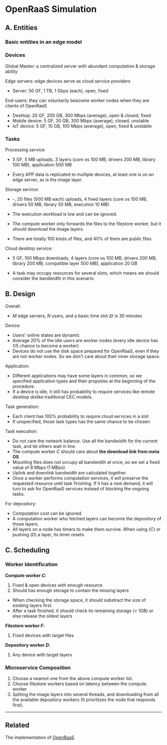 # OpenRaaS Simulation

## A. Entities

### Basic entities in an edge model

### Devices

Global Master: a centralized server with abundant computation & storage ability

Edge servers: edge devices serve as cloud service providers

- Server: 50 GF, 1 TB, 1 Gbps (each), open, fixed

End-users: they can voluntarily beacome worker nodes when they are clients of OpenRaaS

- Desktop: 20 GF, 200 GB, 300 Mbps (average), open & closed, fixed
- Mobile device: 5 GF, 30 GB, 300 Mbps (average), closed, unstable
- IoT device: 5 GF, 10 GB, 100 Mbps (average), open, fixed & unstable

### Tasks

Processing service:

- 5 GF, 5 MB uploads, 3 layers (core os 100 MB, drivers 200 MB, library 100 MB), application 500 MB

- Every APP data is replicated to multiple devices, at least one is on an edge server, as is the image layer.

Storage service:

- -, 20 files (500 MB each) uploads, 4 fixed layers (core os 100 MB, drivers 50 MB, library 50 MB, execution 10 MB)

- The execution workload is low and can be ignored.

- The compute worker only forwards the files to the filestore worker, but it should download the image layers.

- There are totally 100 kinds of files, and 40% of them are public files

Cloud desktop service:

- 5 GF, 100 Mbps downloads, 4 layers (core os 100 MB, drivers 200 MB, library 200 MB, compatible layer 500 MB), application 20 GB

- A task may occupy resources for several slots, which means we should consider the bandwidth in this scenario.

<!-- - DataCenter: resource-rich, open, remote
- Edge Server: resource-rich, open
- PC: resource-rich, open
- Laptop: resource-rich, energy-sensitive, open
- AndroidPhone: energy-sensitive, open
- Mac: resource-rich, close
- MacBook: resource-rich, energy-sensitive, close
- IPhone: energy-sensitive, close 
As described in iFogsim simulation toolkit.-->

## B. Design

Overall:

- $M$ edge servers, $N$ users, and a basic time slot $\Delta t$ is 30 minutes

Device:

<!-- - Each user has three states (for CPU): occupied with task requirements (20%), just occupied (20%), and idle (60%) -->
- Users' online states are dynamic
- Average 20% of the idle users are worker nodes (every idle device has 1/5 chance to become a worker)
- Devices do not use the disk space prepared for OpenRaaS, even if they are not worker nodes. So we don't care about their inner storage space.

Application:

- Different applications may have some layers in common, so we specified application types and their propoties at the beginning of the procedure.
- If a device is idle, it still has probability to require services like remote desktop dislike traditional CEC models.

Task generation:

- Each client has 100% probability to require cloud services in a slot
- If unspecified, those task types has the same chance to be chosen

Task execution:

- Do not care the network balance. Use all the bandwidth for the current task, and let others wait in line.
- The compute worker $C$ should care about **the download link from meta OS**
- Mounting files does not occupy all bandwidth at once, so we set a fixed value of 8 Mbps (1 MBps).
- Uplink and downlink bandwidth are calculated together.
- Once a worker performs computation services, it will preserve the requested resource until task finishing. If it has a new demand, it will turn to ask for OpenRaaS services instead of blocking the ongoing tasks.

For depository:

- Computation cost can be ignored.
- A computation worker who fetched layers can become the depository of those layers.
- All layers on a node has timers to make them survive. When using ($C$) or pushing ($D$) a layer, its timer resets.

## C. Scheduling

### Worker Identification

**Compute worker $C$:**

1. Fixed & open devices with enough resource
2. Should has enough storage to contain the missing layers

- When checking the storage space, it should substract the size of existing layers first.
- After a task finished, it should check its remaining storage (> 1GB) or else release the oldest layers

**Filestore worker $F$:**

1. Fixed devices with target files

<!-- a) $F$ for mounting:

1. Fixed devices with target files

b) $F$ for storage services:

1. A server and another device with enough resource (totally 2 backups) -->

**Depository worker $D$:**

1. Any device with target layers

### Microservice Composition

1. Choose a nearest one from the above compute worker list.
2. Choose filestore workers based on latency between the compute worker
3. Spliting the image layers into several threads, and downloading from all the available depository workers (It prioritizes the node that responds first).

---

## Related

The implementation of [OpenBaaS](https://github.com/zobinHuang/OpenRaaS)
